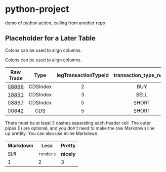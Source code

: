 # python-project
demo of python action, calling from another repo

## Placeholder for a Later Table
Colons can be used to align columns.

Colons can be used to align columns.

| Raw Trade     | Type | legTransactionTypeId | transaction_type_name | Transformed buySell |
| ------------- |:------:|:--------------------:|:-----:|:-----:|
| [08866](https://fta-curate-trade-data-flex-venv4-hub-bucket-dev-us-east-1.s3.amazonaws.com/raw_trades/2024/4/18/1317408866_2024-04-18T00%3A00%3A00_65c55c21-43ea-49e4-8a6b-a820f55f0f91.json) | CDSIndex | 2                    | BUY   | Sell |
| [18851](https://fta-curate-trade-data-flex-venv4-hub-bucket-dev-us-east-1.s3.amazonaws.com/raw_trades/2024/3/21/1317318851_2024-03-21T00%3A00%3A00_518c501b-b9a0-45ff-9ce1-502cba495015.json) | CDSIndex | 3                    | SELL  | Buy  |
| [08867](https://fta-curate-trade-data-flex-venv4-hub-bucket-dev-us-east-1.s3.amazonaws.com/raw_trades/2024/4/12/1317408867_2024-04-12T00%3A00%3A00_4419424f-cf8f-4237-8776-cace95073fa2.json) | CDSIndex | 5                    | SHORT | Sell |
| [00842](https://fta-curate-trade-data-flex-venv4-hub-bucket-dev-us-east-1.s3.amazonaws.com/raw_trades/2023/5/27/1317400842_2023-05-27T00%3A00%3A00_01886d15-f793-4c38-abd7-d6b3fe8168c1.json) | CDS | 5                    | SHORT | Sell |

There must be at least 3 dashes separating each header cell.
The outer pipes (|) are optional, and you don't need to make the 
raw Markdown line up prettily. You can also use inline Markdown.

Markdown | Less | Pretty
--- | --- | ---
*Still* | `renders` | **nicely**
1 | 2 | 3
